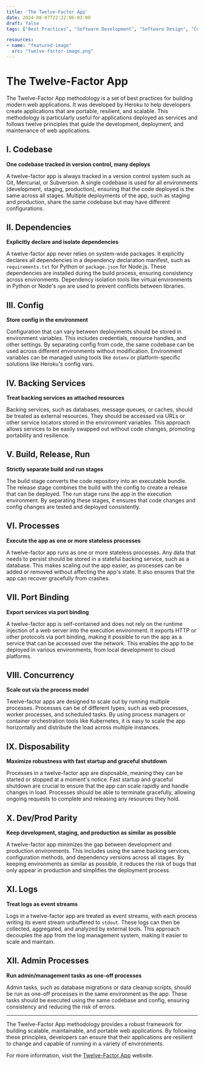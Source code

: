 ```yaml
---
title: 'The Twelve-Factor App'
date: 2024-08-07T22:22:06-03:00
draft: false
tags: ["Best Practices", "Software Development", "Software Design", "Code Quality", "Code Maintenance", "Programming Principles"]

resources:
- name: "featured-image"
  src: "twelve-factor-image.png"
---
```


# The Twelve-Factor App

The Twelve-Factor App methodology is a set of best practices for building modern web applications. It was developed by Heroku to help developers create applications that are portable, resilient, and scalable. This methodology is particularly useful for applications deployed as services and follows twelve principles that guide the development, deployment, and maintenance of web applications.

## I. Codebase

**One codebase tracked in version control, many deploys**

A twelve-factor app is always tracked in a version control system such as Git, Mercurial, or Subversion. A single codebase is used for all environments (development, staging, production), ensuring that the code deployed is the same across all stages. Multiple deployments of the app, such as staging and production, share the same codebase but may have different configurations.

## II. Dependencies

**Explicitly declare and isolate dependencies**

A twelve-factor app never relies on system-wide packages. It explicitly declares all dependencies in a dependency declaration manifest, such as `requirements.txt` for Python or `package.json` for Node.js. These dependencies are installed during the build process, ensuring consistency across environments. Dependency isolation tools like virtual environments in Python or Node's `npm` are used to prevent conflicts between libraries.

## III. Config

**Store config in the environment**

Configuration that can vary between deployments should be stored in environment variables. This includes credentials, resource handles, and other settings. By separating config from code, the same codebase can be used across different environments without modification. Environment variables can be managed using tools like `dotenv` or platform-specific solutions like Heroku's config vars.

## IV. Backing Services

**Treat backing services as attached resources**

Backing services, such as databases, message queues, or caches, should be treated as external resources. They should be accessed via URLs or other service locators stored in the environment variables. This approach allows services to be easily swapped out without code changes, promoting portability and resilience.

## V. Build, Release, Run

**Strictly separate build and run stages**

The build stage converts the code repository into an executable bundle. The release stage combines the build with the config to create a release that can be deployed. The run stage runs the app in the execution environment. By separating these stages, it ensures that code changes and config changes are tested and deployed consistently.

## VI. Processes

**Execute the app as one or more stateless processes**

A twelve-factor app runs as one or more stateless processes. Any data that needs to persist should be stored in a stateful backing service, such as a database. This makes scaling out the app easier, as processes can be added or removed without affecting the app's state. It also ensures that the app can recover gracefully from crashes.

## VII. Port Binding

**Export services via port binding**

A twelve-factor app is self-contained and does not rely on the runtime injection of a web server into the execution environment. It exports HTTP or other protocols via port binding, making it possible to run the app as a service that can be accessed over the network. This enables the app to be deployed in various environments, from local development to cloud platforms.

## VIII. Concurrency

**Scale out via the process model**

Twelve-factor apps are designed to scale out by running multiple processes. Processes can be of different types, such as web processes, worker processes, and scheduled tasks. By using process managers or container orchestration tools like Kubernetes, it is easy to scale the app horizontally and distribute the load across multiple instances.

## IX. Disposability

**Maximize robustness with fast startup and graceful shutdown**

Processes in a twelve-factor app are disposable, meaning they can be started or stopped at a moment's notice. Fast startup and graceful shutdown are crucial to ensure that the app can scale rapidly and handle changes in load. Processes should be able to terminate gracefully, allowing ongoing requests to complete and releasing any resources they hold.

## X. Dev/Prod Parity

**Keep development, staging, and production as similar as possible**

A twelve-factor app minimizes the gap between development and production environments. This includes using the same backing services, configuration methods, and dependency versions across all stages. By keeping environments as similar as possible, it reduces the risk of bugs that only appear in production and simplifies the deployment process.

## XI. Logs

**Treat logs as event streams**

Logs in a twelve-factor app are treated as event streams, with each process writing its event stream unbuffered to `stdout`. These logs can then be collected, aggregated, and analyzed by external tools. This approach decouples the app from the log management system, making it easier to scale and maintain.

## XII. Admin Processes

**Run admin/management tasks as one-off processes**

Admin tasks, such as database migrations or data cleanup scripts, should be run as one-off processes in the same environment as the app. These tasks should be executed using the same codebase and config, ensuring consistency and reducing the risk of errors.

---

The Twelve-Factor App methodology provides a robust framework for building scalable, maintainable, and portable web applications. By following these principles, developers can ensure that their applications are resilient to change and capable of running in a variety of environments.

For more information, visit the [Twelve-Factor App](https://12factor.net) website.